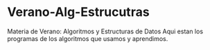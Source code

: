 # Verano-Alg-Estrucutras
Materia de Verano: Algoritmos y Estructuras de Datos
Aqui estan los programas de los algoritmos que usamos y aprendimos. 
